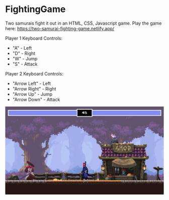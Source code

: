 # FightingGame

Two samurais fight it out in an HTML, CSS, Javascript game. Play the game here: https://two-samurai-fighting-game.netlify.app/

Player 1 Keyboard Controls: 
- "A" - Left 
- "D" - Right
- "W" - Jump
- "S" - Attack

Player 2 Keyboard Controls: 
- "Arrow Left" - Left 
- "Arrow Right" - Right
- "Arrow Up" - Jump
- "Arrow Down" - Attack


![two samurais fight](https://github.com/jonathanleejono/FightingGame/blob/main/github_img/samurai_fight.png)
